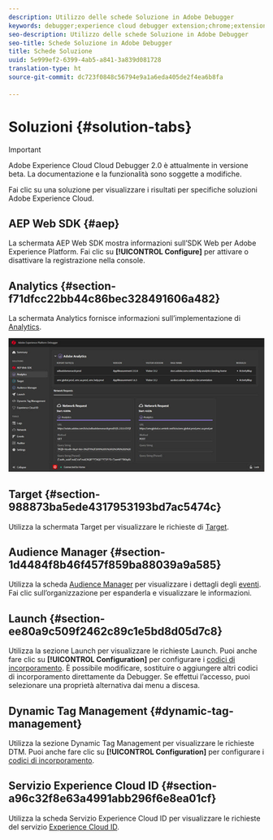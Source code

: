 ```yaml
---
description: Utilizzo delle schede Soluzione in Adobe Debugger
keywords: debugger;experience cloud debugger extension;chrome;extension;summary;clear;requests;solutions;solution;information;analytics;target;audience manager;media optimizer;amo;id service
seo-description: Utilizzo delle schede Soluzione in Adobe Debugger
seo-title: Schede Soluzione in Adobe Debugger
title: Schede Soluzione
uuid: 5e999ef2-6399-4ab5-a841-3a839d081728
translation-type: ht
source-git-commit: dc723f0848c56794e9a1a6eda405de2f4ea6b8fa

---
```



# Soluzioni {#solution-tabs}

> [!IMPORTANT]
>
> Adobe Experience Cloud Cloud Debugger 2.0 è attualmente in versione beta. La documentazione e la funzionalità sono soggette a modifiche.

Fai clic su una soluzione per visualizzare i risultati per specifiche soluzioni Adobe Experience Cloud.

## AEP Web SDK {#aep}

La schermata AEP Web SDK mostra informazioni sull’SDK Web per Adobe Experience Platform. Fai clic su **[!UICONTROL Configure]** per attivare o disattivare la registrazione nella console.

## Analytics {#section-f71dfcc22bb44c86bec328491606a482}

La schermata Analytics fornisce informazioni sull’implementazione di [Analytics](https://docs.adobe.com/content/help/it-IT/analytics/landing/home.html).

![](assets/analytics.jpg)

## Target {#section-988873ba5ede4317953193bd7ac5474c}

Utilizza la schermata Target per visualizzare le richieste di [Target](https://docs.adobe.com/content/help/it-IT/target/using/target-home.html)<!-- or [Mbox Trace](https://docs.adobe.com/content/help/en/target/using/activities/troubleshoot-activities/content-trouble.html) response details-->.

## Audience Manager {#section-1d4484f8b46f457f859ba88039a9a585}

Utilizza la scheda [Audience Manager](https://docs.adobe.com/content/help/it-IT/audience-manager/user-guide/aam-home.html) per visualizzare i dettagli degli [eventi](https://docs.adobe.com/content/help/it-IT/audience-manager/user-guide/api-and-sdk-code/dcs/dcs-event-calls/dcs-event-calls.html). Fai clic sull’organizzazione per espanderla e visualizzare le informazioni.

## Launch {#section-ee80a9c509f2462c89c1e5bd8d05d7c8}

Utilizza la sezione Launch per visualizzare le richieste Launch. Puoi anche fare clic su **[!UICONTROL Configuration]** per configurare i [codici di incorporamento](https://docs.adobe.com/content/help/it-IT/launch/using/reference/upgrade/link-dtm-embed-code.html). È possibile modificare, sostituire o aggiungere altri codici di incorporamento direttamente da Debugger. Se effettui l’accesso, puoi selezionare una proprietà alternativa dai menu a discesa.

## Dynamic Tag Management {#dynamic-tag-management}

Utilizza la sezione Dynamic Tag Management per visualizzare le richieste DTM. Puoi anche fare clic su **[!UICONTROL Configuration]** per configurare i [codici di incorporamento](https://docs.adobe.com/content/help/it-IT/dtm/using/client-side/code.html). 

## Servizio Experience Cloud ID {#section-a96c32f8e63a4991abb296f6e8ea01cf}

Utilizza la scheda Servizio Experience Cloud ID per visualizzare le richieste del servizio [Experience Cloud ID](https://docs.adobe.com/content/help/it-IT/id-service/using/home.html).